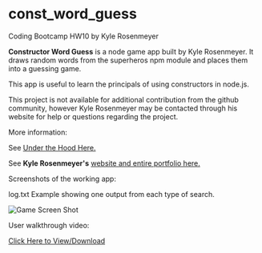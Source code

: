 # const_word_guess

Coding Bootcamp HW10 by Kyle Rosenmeyer

**Constructor Word Guess** is a node game app built by Kyle Rosenmeyer. It draws random words from the superheros npm module  and places them into a guessing game.

This app is useful to learn the principals of using constructors in node.js.

This project is not available for additional contribution from the github community, however
Kyle Rosenmeyer may be contacted through his website for help or questions
regarding the project.

More information:

See [Under the Hood Here.](https://github.com/kylerosenmeyer/const_word_guess)

See **Kyle Rosenmeyer's** [website and entire portfolio here.](https://kylerosenmeyer.github.io/hw2-bootstrap-portfolio/)

Screenshots of the working app:

log.txt Example showing one output from each type of search.

![Game Screen Shot](/images/game_screen.png)

User walkthrough video:

[Click Here to View/Download](/images/game_walkthrough.webm)
